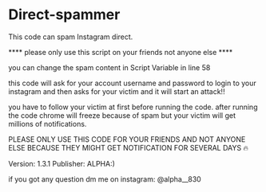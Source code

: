 # Direct-spammer
This code can spam Instagram direct. 

**** please only use this script on your friends not anyone else ****

you can change the spam content in Script Variable in line 58


this code will ask for your account username and password to login to your instagram and then asks for your victim and it will start an attack!!

you have to follow your victim at first before running the code. after running the code chrome will freeze because of spam but your victim will get millions of notifications.


PLEASE ONLY USE THIS CODE FOR YOUR FRIENDS AND NOT ANYONE ELSE BECAUSE THEY MIGHT GET NOTIFICATION FOR SEVERAL DAYS 🔥


Version: 1.3.1
Publisher: ALPHA:)

if you got any question dm me on instagram: @alpha__830
